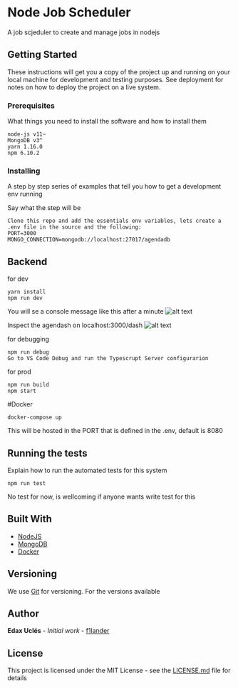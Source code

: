 # Node Job Scheduler

A job scjeduler to create and manage jobs in nodejs

## Getting Started

These instructions will get you a copy of the project up and running on your local machine for development and testing purposes. See deployment for notes on how to deploy the project on a live system.

### Prerequisites

What things you need to install the software and how to install them

```
node-js v11~
MongoDB v3^
yarn 1.16.0
npm 6.10.2
```

### Installing

A step by step series of examples that tell you how to get a development env running

Say what the step will be

```
Clone this repo and add the essentials env variables, lets create a .env file in the source and the following:
PORT=3000
MONGO_CONNECTION=mongodb://localhost:27017/agendadb
```
## Backend

for dev
```
yarn install
npm run dev
```

You will se a console message like this after a minute
![alt text](https://user-images.githubusercontent.com/5679878/65638302-0ea70180-dfa3-11e9-9ecb-fdaee2751826.png)

Inspect the agendash on localhost:3000/dash
![alt text](https://user-images.githubusercontent.com/5679878/65638462-6b0a2100-dfa3-11e9-94be-fbddb4e05fdb.png)

for debugging
```
npm run debug
Go to VS Code Debug and run the Typescrupt Server configurarion
```

for prod
```
npm run build
npm start
```

#Docker

```
docker-compose up
```

This will be hosted in the PORT that is defined in the .env, default is 8080

## Running the tests

Explain how to run the automated tests for this system

```
npm run test
```
No test for now, is wellcoming if anyone wants write test for this
## Built With

* [NodeJS](https://nodejs.org)
* [MongoDB](https://mongodb.com/)
* [Docker](https://docker.com/)

## Versioning

We use [Git](http://git.org/) for versioning. For the versions available

## Author

**Edax Uclés** - *Initial work* - [f1lander](https://github.com/f1lander)

## License

This project is licensed under the MIT License - see the [LICENSE.md](LICENSE.md) file for details
